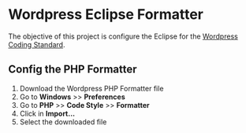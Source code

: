 Wordpress Eclipse Formatter
===========================

The objective of this project is configure the Eclipse for the [Wordpress Coding Standard](http://codex.wordpress.org/WordPress_Coding_Standards).

Config the PHP Formatter
------------------------

1. Download the Wordpress PHP Formatter file
2. Go to **Windows** >> **Preferences**
3. Go to **PHP** >> **Code Style** >> **Formatter**
4. Click in **Import...**
5. Select the downloaded file
